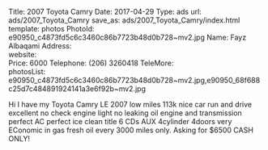 Title:          2007 Toyota Camry
Date:           2017-04-29
Type:           ads
url:            ads/2007_Toyota_Camry
save_as:        ads/2007_Toyota_Camry/index.html
template:       photos
PhotoId:        e90950_c4873fd5c6c3460c86b7723b48d0b728~mv2.jpg
Name:           Fayz Albaqami
Address:        
website:        
Price:          6000
Telephone:      (206) 3260418
TeleMore:       
photosList:     e90950_c4873fd5c6c3460c86b7723b48d0b728~mv2.jpg,e90950_68f688c25d7c484891924141a3e6f92b~mv2.jpg

Hi I have my Toyota Camry LE 2007 low miles 113k nice car run and drive excellent no check engine light no leaking oil engine and transmission perfect AC perfect ice clean title 6 CDs  AUX 4cylinder 4doors very EConomic in gas fresh oil every 3000 miles only. Asking for $6500 CASH ONLY!
